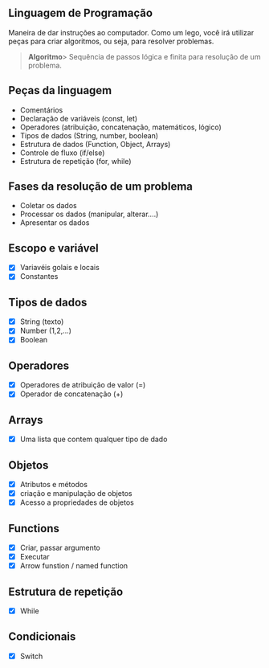## Linguagem de Programação
Maneira de dar instruções ao computador.
Como um lego, você irá utilizar peças para criar algoritmos, ou seja, para resolver problemas.

> **Algoritmo**> Sequência de passos lógica e finita para resolução de um problema.

## Peças da linguagem
- Comentários
- Declaração de variáveis (const, let)
- Operadores (atribuição, concatenação, matemáticos, lógico)
- Tipos de dados (String, number, boolean)
- Estrutura de dados (Function, Object, Arrays)
- Controle de fluxo (if/else)
- Estrutura de repetição (for, while)

## Fases da resolução de um problema
- Coletar os dados
- Processar os dados (manipular, alterar....)
- Apresentar os dados

## Escopo e variável
- [x] Variavéis golais e locais
- [x] Constantes

## Tipos de dados
- [x] String (texto)
- [x] Number (1,2,...)
- [x] Boolean

## Operadores
- [x] Operadores de atribuição de valor (=)
- [x] Operador de concatenação (+)

## Arrays
- [x] Uma lista que contem qualquer tipo de dado

## Objetos
- [x] Atributos e métodos
- [x] criação e manipulação de objetos
- [x] Acesso a propriedades de objetos

## Functions
- [x] Criar, passar argumento
- [x] Executar
- [x] Arrow funstion / named function

## Estrutura de repetição
- [x] While

## Condicionais
- [x] Switch
